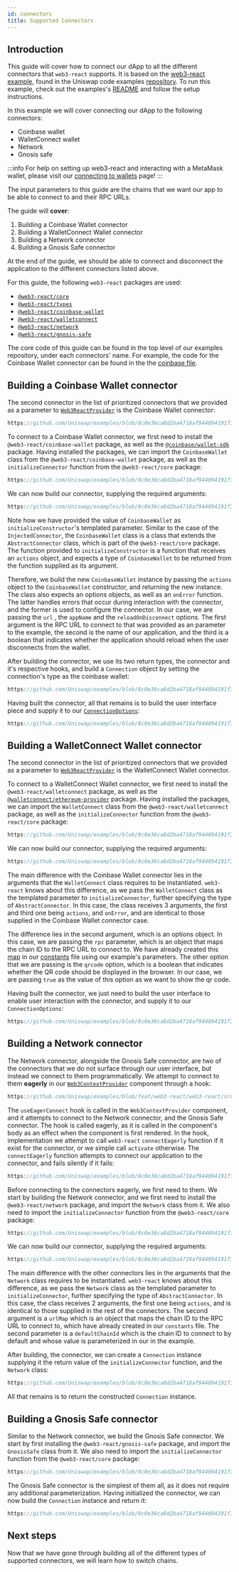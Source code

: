 ```yaml
---
id: connectors
title: Supported Connectors
---     
```


## Introduction

This guide will cover how to connect our dApp to all the different connectors that `web3-react` supports. It is based on the [web3-react example](https://github.com/Uniswap/examples), found in the Uniswap code examples [repository](https://github.com/Uniswap/examples). To run this example, check out the examples's [README](https://github.com/Uniswap/examples) and follow the setup instructions.


In this example we will cover connecting our dApp to the following connectors:
- Coinbase wallet
- WalletConnect wallet
- Network
- Gnosis safe


:::info
For help on setting up web3-react and interacting with a MetaMask wallet, please visit our [connecting to wallets](./01-connect-wallet.md) page!
:::


The input parameters to this guide are the chains that we want our app to be able to connect to and their RPC URLs.

The guide will **cover**:

1. Building a Coinbase Wallet connector
2. Building a WalletConnect Wallet connector
3. Building a Network connector
4. Building a Gnosis Safe connector


At the end of the guide, we should be able to connect and disconnect the application to the different connectors listed above.

For this guide, the following `web3-react` packages are used:

- [`@web3-react/core`](https://www.npmjs.com/package/@web3-react/core)
- [`@web3-react/types`](https://www.npmjs.com/package/@web3-react/types)
- [`@web3-react/coinbase-wallet`](https://www.npmjs.com/package/@web3-react/coinbase-wallet)
- [`@web3-react/walletconnect`](https://www.npmjs.com/package/@web3-react/walletconnect)
- [`@web3-react/network`](https://www.npmjs.com/package/@web3-react/network)
- [`@web3-react/gnosis-safe`](https://www.npmjs.com/package/@web3-react/gnosis-safe)

The core code of this guide can be found in the top level of our examples repository, under each connectors' name. For example, the code for the Coinbase Wallet connector can be found in the the [coinbase file](https://github.com/Uniswap/examples/blob/feat/web3-react/web3-react/src/libs/coinbase.ts).

## Building a Coinbase Wallet connector

The second connector in the list of prioritized connectors that we provided as a parameter to [`Web3ReactProvider`](https://github.com/Uniswap/examples/blob/feat/web3-react/web3-react/src/libs/components/Web3ContextProvider.tsx) is the Coinbase Wallet connector:

```typescript reference title="Creating the prioritized Connectors list" referenceLinkText="View on Github" customStyling
https://github.com/Uniswap/examples/blob/8c0e36ca8d2ba4718af944094191f39da62a9c5c/web3-react/src/libs/connections.ts#L33-L39
```

To connect to a Coinbase Wallet connector, we first need to install the `@web3-react/coinbase-wallet` package, as well as the [`@coinbase/wallet-sdk`](https://github.com/coinbase/coinbase-wallet-sdk) package. Having installed the packages, we can import the `CoinbaseWallet` class from the `@web3-react/coinbase-wallet` package, as well as the `initializeConnector` function from the `@web3-react/core` package:

```typescript reference title="Importing the Coinbase Wallet connector" referenceLinkText="View on Github" customStyling
https://github.com/Uniswap/examples/blob/8c0e36ca8d2ba4718af944094191f39da62a9c5c/web3-react/src/libs/coinbase.ts#L1-L2
```
We can now build our connector, supplying the required arguments:

```typescript reference title="Initializing the Coinbase Wallet connector" referenceLinkText="View on Github" customStyling
https://github.com/Uniswap/examples/blob/8c0e36ca8d2ba4718af944094191f39da62a9c5c/web3-react/src/libs/coinbase.ts#L8-L19
```

Note how we have provided the value of `CoinbaseWallet` as `initializeConstructor`'s templated parameter. Similar to the case of the `InjectedConnector`, the `CoinbaseWallet` class is a class that extends the `AbstractConnector` class, which is part of the `@web3-react/core` package. The function provided to `initializeConstructor` is a function that receives an `actions` object, and expects a type of `CoinbaseWallet` to be returned from the function supplied as its argument.

Therefore, we build the new `CoinbaseWallet` instance by passing the `actions` object to the `CoinbaseWallet` constructor, and returning the new instance. The class also expects an options objects, as well as an `onError` function. The latter handles errors that occur during interaction with the connector, and the former is used to configure the connector. In our case, we are passing the `url` , the `appName` and the `reloadOnDisconnect` options. The first argument is the RPC URL to connect to that was provided as an parameter to the example, the second is the name of our application, and the third is a boolean that indicates whether the application should reload when the user disconnects from the wallet.

After building the connector, we use its two return types, the connector and it's respective hooks, and build a `Connection` object by setting the connection's type as the coinbase wallet:

```typescript reference title="Building the Coinbase Wallet connection" referenceLinkText="View on Github" customStyling
https://github.com/Uniswap/examples/blob/8c0e36ca8d2ba4718af944094191f39da62a9c5c/web3-react/src/libs/coinbase.ts#L20-L24
```

Having built the connector, all that remains is to build the user interface piece and supply it to our [`ConnectionOptions`](https://github.com/Uniswap/examples/blob/feat/web3-react/web3-react/src/libs/components/ConnectionOptions.tsx):

```typescript reference title="Building the Coinbase Wallet component" referenceLinkText="View on Github" customStyling
https://github.com/Uniswap/examples/blob/8c0e36ca8d2ba4718af944094191f39da62a9c5c/web3-react/src/libs/components/ConnectionOptions.tsx#L37-L45
```
## Building a WalletConnect Wallet connector

The second connector in the list of prioritized connectors that we provided as a parameter to [`Web3ReactProvider`](https://github.com/Uniswap/examples/blob/feat/web3-react/web3-react/src/libs/components/Web3ContextProvider.tsx) is the WalletConnect Wallet connector.

To connect to a WalletConnect Wallet connector, we first need to install the `@web3-react/walletconnect` package, as well as the [`@walletconnect/ethereum-provider`](https://www.npmjs.com/package/@walletconnect/ethereum-provider) package. Having installed the packages, we can import the `WalletConnect` class from the `@web3-react/walletconnect` package, as well as the `initializeConnector` function from the `@web3-react/core` package:

```typescript reference title="Importing the WalletConnect Wallet connector" referenceLinkText="View on Github" customStyling
https://github.com/Uniswap/examples/blob/8c0e36ca8d2ba4718af944094191f39da62a9c5c/web3-react/src/libs/wallet-connect.ts#L1-L2
```
We can now build our connector, supplying the required arguments:

```typescript reference title="Initializing the WalletConnect Wallet connector" referenceLinkText="View on Github" customStyling
https://github.com/Uniswap/examples/blob/8c0e36ca8d2ba4718af944094191f39da62a9c5c/web3-react/src/libs/wallet-connect.ts#L8-L17
```

The main difference with the Coinbase Wallet connector lies in the arguments that the `WalletConnect` class requires to be instantiated. `web3-react` knows about this difference, as we pass the `WalletConnect` class as the templated parameter to `initializeConnector`, further specifying the type of `AbstractConnector`. In this case, the class receives 3 arguments, the first and third one being `actions`, and `onError`, and are identical to those supplied in the Coinbase Wallet connector case. 

The difference lies in the second argument, which is an options object. In this case, we are passing the `rpc` parameter, which is an object that maps the chain ID to the RPC URL to connect to. We have already created this [map](https://github.com/Uniswap/examples/blob/8c0e36ca8d2ba4718af944094191f39da62a9c5c/web3-react/src/libs/constants.ts#L11) in our [constants](https://github.com/Uniswap/examples/blob/feat/web3-react/web3-react/src/libs/constants.ts) file using our example's parameters. The other option that we are passing is the `qrcode` option, which is a boolean that indicates whether the QR code should be displayed in the browser. In our case, we are passing `true` as the value of this option as we want to show the qr code.

Having built the connector, we just need to build the user interface to enable user interaction with the connector, and supply it to our `ConnectionOptions`:
    
```typescript reference title="Building the WalletConnect Wallet component" referenceLinkText="View on Github" customStyling
https://github.com/Uniswap/examples/blob/8c0e36ca8d2ba4718af944094191f39da62a9c5c/web3-react/src/libs/components/ConnectionOptions.tsx#L47-L55
```

## Building a Network connector

The Network connector, alongside the Gnosis Safe connector, are two of the connectors that we do not surface through our user interface, but instead we connect to them programmatically. We attempt to connect to them **eagerly** in our [`Web3ContextProvider`](https://github.com/Uniswap/examples/blob/feat/web3-react/web3-react/src/libs/components/Web3ContextProvider.tsx) component through a hook:
    
```typescript reference title="Hook to connect eagerly" referenceLinkText="View on Github" customStyling
https://github.com/Uniswap/examples/blob/feat/web3-react/web3-react/src/libs/components/Web3ContextProvider.tsx#L8
```

The `useEagerConnect` hook is called in the `Web3ContextProvider` component, and it attempts to connect to the Network connector, and the Gnosis Safe connector. The hook is called eagerly, as it is called in the component's body as an effect when the component is first rendered. In the hook, implementation we attempt to call `web3-react` `connectEagerly` function if it exist for the connector, or we simple call `activate` otherwise. The `connectEagerly` function attempts to connect our application to the connector, and fails silently if it fails: 

```typescript reference title="Connecting eagerly" referenceLinkText="View on Github" customStyling
https://github.com/Uniswap/examples/blob/8c0e36ca8d2ba4718af944094191f39da62a9c5c/web3-react/src/libs/hooks.ts#L15-L19
```

Before connecting to the connectors eagerly, we first need to them. We start by building the Network connector, and we first need to install the `@web3-react/network` package, and import the `Network` class from it. We also need to import the `initializeConnector` function from the `@web3-react/core` package:

```typescript reference title="Importing the Network connector" referenceLinkText="View on Github" customStyling
https://github.com/Uniswap/examples/blob/8c0e36ca8d2ba4718af944094191f39da62a9c5c/web3-react/src/libs/network.ts#L1-L2
```
We can now build our connector, supplying the required arguments:

```typescript reference title="Initializing the Network connector" referenceLinkText="View on Github" customStyling
https://github.com/Uniswap/examples/blob/8c0e36ca8d2ba4718af944094191f39da62a9c5c/web3-react/src/libs/network.ts#L8
```

The main difference with the other connectors lies in the arguments that the `Network` class requires to be instantiated. `web3-react` knows about this difference, as we pass the `Network` class as the templated parameter to `initializeConnector`, further specifying the type of `AbstractConnector`. In this case, the class receives 2 arguments, the first one being `actions`, and is identical to those supplied in the rest of the connectors. The second argument is a `urlMap` which is an object that maps the chain ID to the RPC URL to connect to, which have already created in our `constants` file. The second parameter is a `defaultChainId` which is the chain ID to connect to by default and whose value is parameterized in our in the example. 

After building, the connector, we can create a `Connection` instance supplying it the return value of the `initializeConnector` function, and the `Network` class:

```typescript reference title="Creating a Network connection" referenceLinkText="View on Github" customStyling
https://github.com/Uniswap/examples/blob/8c0e36ca8d2ba4718af944094191f39da62a9c5c/web3-react/src/libs/network.ts#L16
```
All that remains is to return the constructed `Connection` instance.
## Building a Gnosis Safe connector

Similar to the Network connector, we build the Gnosis Safe connector. We start by first installing the `@web3-react/gnosis-safe` package, and import the `GnosisSafe` class from it. We also need to import the `initializeConnector` function from the `@web3-react/core` package:

```typescript reference title="Importing the Gnosis Safe connector" referenceLinkText="View on Github" customStyling
https://github.com/Uniswap/examples/blob/8c0e36ca8d2ba4718af944094191f39da62a9c5c/web3-react/src/libs/gnosis.tsx#L7
```

The Gnosis Safe connector is the simplest of them all, as it does not require any additional parameterization. Having initialized the connector, we can now build the `Connection` instance and return it:

```typescript reference title="Creating a Gnosis Safe connection" referenceLinkText="View on Github" customStyling
https://github.com/Uniswap/examples/blob/8c0e36ca8d2ba4718af944094191f39da62a9c5c/web3-react/src/libs/gnosis.tsx#L10
```

## Next steps

Now that we have gone through building all of the different types of supported connectors, we will learn how to switch chains.